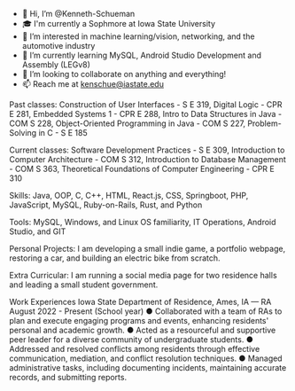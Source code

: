 - 👋 Hi, I’m @Kenneth-Schueman
- 🎓 I'm currently a Sophmore at Iowa State University
- 👀 I’m interested in machine learning/vision, networking, and the automotive industry 
- 🌱 I’m currently learning MySQL, Android Studio Development and Assembly (LEGv8)
- 💞️ I’m looking to collaborate on anything and everything!
- 📫 Reach me at kenschue@iastate.edu 

Past classes: Construction of User Interfaces - S E 319, Digital Logic - CPR E 281, Embedded Systems 1 - CPR E 288, Intro to Data Structures in Java - COM S 228, Object-Oriented Programming in Java - COM S 227, Problem-Solving in C - S E 185

Current classes: Software Development Practices - S E 309, Introduction to Computer Architecture - COM S 312, Introduction to Database Management  - COM S 363, Theoretical Foundations of Computer Engineering - CPR E 310

Skills:
Java, OOP, C, C++, HTML, React.js, CSS, Springboot, PHP, JavaScript, MySQL, Ruby-on-Rails, Rust, and Python

Tools:
MySQL, Windows, and Linux OS familiarity, IT Operations, Android Studio, and GIT 

Personal Projects:
I am developing a small indie game, a portfolio webpage, restoring a car, and building an electric bike from scratch. 

Extra Curricular:
I am running a social media page for two residence halls and leading a small student government.  

Work Experiences 
Iowa State Department of Residence, Ames, IA — RA         August 2022 - Present (School year)
● Collaborated with a team of RAs to plan and execute engaging programs and events, enhancing residents' personal and academic growth. 
● Acted as a resourceful and supportive peer leader for a diverse community of undergraduate students. 
● Addressed and resolved conflicts among residents through effective communication, mediation, and conflict resolution	techniques.
● Managed administrative tasks, including documenting incidents, maintaining accurate records, and submitting reports.

<!---
Kenneth-Schueman/Kenneth-Schueman is a ✨ special ✨ repository because its `README.md` (this file) appears on your GitHub profile.
You can click the Preview link to take a look at your changes.
--->

